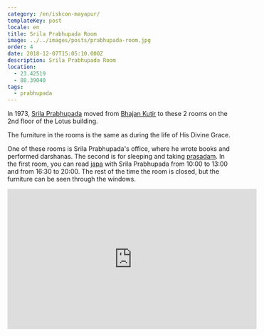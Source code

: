 ```yaml
---
category: /en/iskcon-mayapur/
templateKey: post
locale: en
title: Srila Prabhupada Room
image: ../../images/posts/prabhupada-room.jpg
order: 4
date: 2018-12-07T15:05:10.000Z
description: Srila Prabhupada Room
location:
  - 23.42519
  - 88.39040
tags:
  - prabhupada
---
```

In 1973, [Srila Prabhupada](/en/srila-prabhupada) moved from [Bhajan Kutir](/en/bhajan-kutir) to these 2 rooms on the 2nd floor of the Lotus building.

The furniture in the rooms is the same as during the life of His Divine Grace.

One of these rooms is Srila Prabhupada's office, where he wrote books and performed darshanas. The second is for sleeping and taking [prasadam](/en/prasad). In the first room, you can read [japa](/en/japa) with Srila Prabhupada from 10:00 to 13:00 and from 16:30 to 20:00. The rest of the time the room is closed, but the furniture can be seen through the windows.

<iframe width="560" height="315" src="https://www.youtube.com/embed/TT2xnOa7XLI" frameborder="0" allow="accelerometer; autoplay; encrypted-media; gyroscope; picture-in-picture" allowfullscreen></iframe>

<tbd locale="en" url="mailto:haribol@mayapur.live"></tbd>
